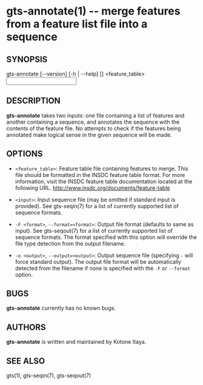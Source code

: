 # gts-annotate(1) -- merge features from a feature list file into a sequence

## SYNOPSIS

gts-annotate [--version] [-h | --help] [<args>] <feature_table> <input>

## DESCRIPTION

**gts-annotate** takes two inputs: one file containing a list of features and
another containing a sequence, and annotates the sequence with the contents of
the feature file. No attempts to check if the features being annotated make
logical sense in the given sequence will be made.

## OPTIONS

  * `<feature_table>`:
    Feature table file containing features to merge. This file should be 
    formatted in the INSDC feature table format. For more information, visit
    the INSDC feature table documentation located at the following URL.
    http://www.insdc.org/documents/feature-table

  * `<input>`:
    Input sequence file (may be omitted if standard input is provided). See
    gts-seqin(7) for a list of currently supported list of sequence formats.

  * `-F <format>`, `--format=<format>`:
    Output file format (defaults to same as input). See gts-seqout(7) for a
    list of currently supported list of sequence formats. The format specified
    with this option will override the file type detection from the output
    filename.

  * `-o <output>`, `--output=<output>`:
    Output sequence file (specifying `-` will force standard output). The
    output file format will be automatically detected from the filename if none
    is specified with the `-F` or `--format` option.

## BUGS

**gts-annotate** currently has no known bugs.

## AUTHORS

**gts-annotate** is written and maintained by Kotone Itaya.

## SEE ALSO

gts(1), gts-seqin(7), gts-seqout(7)